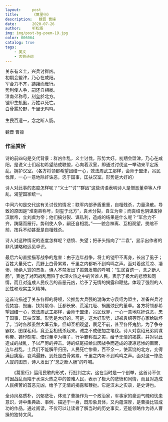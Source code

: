 ```yaml
---
layout:     post
title:      《蒿里行》
description:   魏晋 曹操
date:       2020-07-26
author:     听松阁
img: img/post-bg-poem-19.jpg
color: 006064
catalog: true
tags:
    - 美文
    - 古典诗词
---
```


关东有义士，兴兵讨群凶。<br>
初期会盟津，乃心在咸阳。<br>
军合力不齐，踌躇而雁行。<br>
势利使人争，嗣还自相戕。<br>
淮南弟称号，刻玺於北方。<br>
铠甲生虮虱，万姓以死亡。<br>
白骨露於野，千里无鸡鸣。<br><br>
生民百遗一，念之断人肠。<br>
<br>
魏晋 曹操


### 作品赏析
诗的前四句是交代背景：群凶作乱，义士讨伐，形势大好。初期会盟津，乃心在咸阳，是说义士们起初希望结成联盟，心向着汉室，即通过讨伐这一举动来平定叛乱，拥护汉室。（各方将领都希望团结一心，效法周武工那样，会师于盟津，吊民伐罪，一心一意地除奸诛恶，忠于国事，匡扶汉室。形势是大好的）

诗人对此事的态度怎样呢？“义士”“讨”“群凶”这些词语表明诗人是憎恶董卓等人作乱，渴望国家统一。

中间六句是交代这有关讨伐的情况：联军内部矛盾重重，自相残杀，力量涣散。导致的原因是“淮南弟称号，刻玺于北方”，袁术分裂，自立为帝；而袁绍也阴谋废掉汉献帝，立刘虞为帝；他们搞分裂、谋私利，造成的结果是什么呢？“军合力不齐，踌躇而雁行。势利使人争，嗣还自相戕。”——貌合神离、互相观望，畏缩不前、按兵不动甚至是自相残杀。

诗人对这种情况的态度怎样呢？悲愤、失望；把矛头指向了“二袁”，显示出作者的非凡谋略和远见卓识。

最后六句直接描写战争的危害：由于连年战争，将士的铠甲不离身，长出了虱子；百姓大量死亡，荒野上白骨累累，千里之内都听不到鸡鸣之声。面对着这荒凉、凄惨、惨绝人寰的景象，诗人不禁发出了振聋发聩的呼喊：“生民百遗一，念之断人肠”，表达了对因战乱而陷于水深火热之中的苦难人民，表示了极大的悲愤和同情，而且对造成人民疾苦的首恶元凶，给予了无情的揭露和鞭挞。体现了强烈的人民性和现实主义精神。

这首诗描述了关东各郡的将领，公推势大兵强的渤海太守袁绍为盟主，准备兴兵讨伐焚宫、毁庙、挟持献帝、迁都长安、荒淫兀耻、祸国殃民的董卓。各方将领都希望团结一心，效法周武工那样，会师于盟津，吊民伐罪，一心一意地除奸诛恶，忠于国事，匡扶汉室。形势是大好的。可是，这大好形势，却被袁绍等野心家给破坏了。当时各郡虽然大军云集，但却互相观望，裹足不前，甚至各怀鬼胎，为了争夺霸权，图谋私利，竟至互相残杀起来。诫之不成便加之笔伐。诗人对袁绍兄弟阴谋称帝、铸印刻玺、借讨董卓为幌子，行争霸称孤之实，给予无情的揭露，井对以此造成的战乱，予以严厉的抨击。诗的结尾描绘出因战争而造成的凄凉悲惨的画面，连年战乱，士兵们不能解甲归田，人民死亡惨重，百不余一，使富饶的北方，变得满目痍瘦，哀鸿遍野。到处是白骨累累，千里之内听不到鸡鸣之声。面对这一惨绝人寰的图景，诗人发出了“念之断人肠”的呼喊。

　　《蒿里行》运用民歌的形式，行批判之实，这在当时是一个创举，这首诗不仅时因战乱而陷于水深火热之中的苦难人民，表示了极大的悲愤和同情，而且对造成人民疾苦的首恶元凶，给予了无情的揭露和鞭挞。它是汉未之实录，是史诗也。
  
全诗风格质朴，沉郁悲壮，体现了曹操作为一个政治家，军事家的豪迈气魄和忧患意识，诗中集典故、事例、描述于一身，既形象具体，又内蕴深厚，是曹操比较成功的作品，通过阅读，不仅可以让读者了解当时的历史事实，还能领略作为诗人曹操的独特文风。
